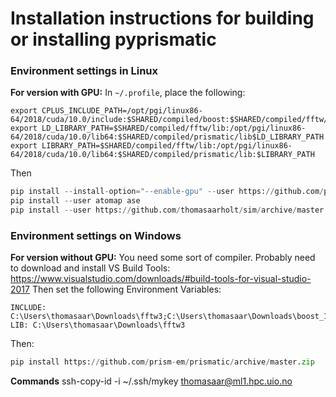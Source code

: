 # Installation instructions for building or installing pyprismatic
### Environment settings in Linux
**For version with GPU:**
In `~/.profile`, place the following:
```
export CPLUS_INCLUDE_PATH=/opt/pgi/linux86-64/2018/cuda/10.0/include:$SHARED/compiled/boost:$SHARED/compiled/fftw/include:$CPLUS_INCLUDE_PATH
export LD_LIBRARY_PATH=$SHARED/compiled/fftw/lib:/opt/pgi/linux86-64/2018/cuda/10.0/lib64:$SHARED/compiled/prismatic/lib$LD_LIBRARY_PATH
export LIBRARY_PATH=$SHARED/compiled/fftw/lib:/opt/pgi/linux86-64/2018/cuda/10.0/lib64:$SHARED/compiled/prismatic/lib:$LIBRARY_PATH
```
Then
```python
pip install --install-option="--enable-gpu" --user https://github.com/prism-em/prismatic/archive/master.zip # or from folder with .
pip install --user atomap ase
pip install --user https://github.com/thomasaarholt/sim/archive/master.zip
```

### Environment settings on Windows
**For version without GPU:**
You need some sort of compiler. Probably need to download and install VS Build Tools: https://www.visualstudio.com/downloads/#build-tools-for-visual-studio-2017
Then set the following Environment Variables:
```
INCLUDE: C:\Users\thomasaar\Downloads\fftw3;C:\Users\thomasaar\Downloads\boost_1_69_0;
LIB: C:\Users\thomasaar\Downloads\fftw3
```
Then:
```python
pip install https://github.com/prism-em/prismatic/archive/master.zip
```

**Commands**
ssh-copy-id -i ~/.ssh/mykey thomasaar@ml1.hpc.uio.no
```
